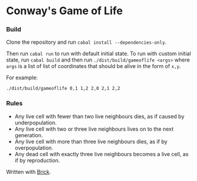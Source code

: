 # Conway's Game of Life

### Build
Clone the repository and run `cabal install --dependencies-only`.

Then run `cabal run` to run with default initial state. To run with custom initial state, run `cabal build` and then run `./dist/build/gameoflife <args>` where `args` is a list of list of coordinates that should be alive in the form of `x,y`.

For example:

```
./dist/build/gameoflife 0,1 1,2 2,0 2,1 2,2
```

### Rules
- Any live cell with fewer than two live neighbours dies, as if caused by underpopulation.
- Any live cell with two or three live neighbours lives on to the next generation.
- Any live cell with more than three live neighbours dies, as if by overpopulation.
- Any dead cell with exactly three live neighbours becomes a live cell, as if by reproduction.


Written with [Brick](https://github.com/jtdaugherty/brick).
